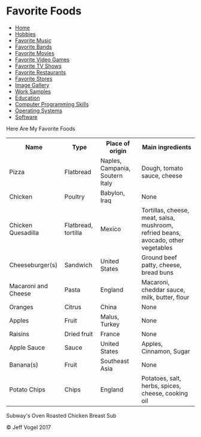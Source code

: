 <body onload="FavoriteFoodsProcess()">
		<div id = "header">
			<h1>Favorite Foods</h1>
		</div>
		<div class="nav">
			<ul>
				<li><a href="Website About Me - Main - print.md">Home</a></li>
				<li><a href="Website About Me - Hobbies - print.md">Hobbies</a></li>
				<li><a href="Website About Me - Favorite Music - print.md">Favorite Music</a></li>
				<li><a href="Website About Me - Favorite Bands - print.md">Favorite Bands</a></li>
				<li><a href="Website About Me - Favorite Movies - print.md">Favorite Movies</a></li>
				<li><a href="Website About Me - Favorite Video Games - print.md">Favorite Video Games</a></li>
				<li><a href="Website About Me - Favorite TV Shows - print.md">Favorite TV Shows</a></li>
				<li><a href="Website About Me - Favorite Restaurants - print.md">Favorite Restaurants</a></li>
				<li><a href="Website About Me - Favorite Stores - print.md">Favorite Stores</a></li>
				<li><a href="Website About Me - Image Gallery - print.md">Image Gallery</a></li>
				<li><a href="Website About Me - Work Samples - print.md">Work Samples</a></li>
				<li><a href="Website About Me - Education - print.md">Education</a></li>
				<li><a href="Website About Me - Computer Programming Skills - print.md">Computer Programming Skills</a></li>
				<li><a href="Website About Me - Operating Systems - print.md">Operating Systems</a></li>
				<li><a href="Website About Me - Software - print.md">Software</a></li>
			</ul>
		</div>
		<div id = "content">
			<p>Here Are My Favorite Foods</p>
			<div id = "myFavoriteFoodsDivElement">
				<table>
					<tr>
						<th>Name</th>
						<th>Type</th>
						<th>Place of origin</th>
						<th>Main ingredients</th>
					</tr>
					<tr>
						<td>Pizza</td>
						<td>Flatbread</td>
						<td>Naples, Campania, Soutern Italy</td>
						<td>Dough, tomato sauce, cheese</td>
					</tr>
					<tr>
						<td>Chicken</td>
						<td>Poultry</td>
						<td>Babylon, Iraq</td>
						<td>None</td>
					</tr>
					<tr>
						<td>Chicken Quesadilla</td>
						<td>Flatbread, tortilla</td>
						<td>Mexico</td>
						<td>Tortillas, cheese, meat, salsa, mushroom, refried beans, avocado, other vegetables</td>
					</tr>
					<tr>
						<td>Cheeseburger(s)</td>
						<td>Sandwich</td>
						<td>United States</td>
						<td>Ground beef patty, cheese, bread buns</td>
					</tr>
					<tr>
						<td>Macaroni and Cheese</td>
						<td>Pasta</td>
						<td>England</td>
						<td>Macaroni, cheddar sauce, milk, butter, flour</td>
					</tr>
					<tr>
						<td>Oranges</td>
						<td>Citrus</td>
						<td>China</td>
						<td>None</td>
					</tr>
					<tr>
						<td>Apples</td>
						<td>Fruit</td>
						<td>Malus, Turkey</td>
						<td>None</td>
					</tr>
					<tr>
						<td>Raisins</td>
						<td>Dried fruit</td>
						<td>France</td>
						<td>None</td>
					</tr>
					<tr>
						<td>Apple Sauce</td>
						<td>Sauce</td>
						<td>United States</td>
						<td>Apples, Cinnamon, Sugar</td>
					</tr>
					<tr>
						<td>Banana(s)</td>
						<td>Fruit</td>
						<td>Southeast Asia</td>
						<td>None</td>
					</tr>
					<tr>
						<td>Potato Chips</td>
						<td>Chips</td>
						<td>England</td>
						<td>Potatoes, salt, herbs, spices, cheese, cooking oil</td>
					</tr>
				</table>
				<p>Subway's Oven Roasted Chicken Breast Sub</p>
			<div>
		</div>
		<div id = "footer">
			<p>&copy; Jeff Vogel 2017</p>
		</div>
	</body>
